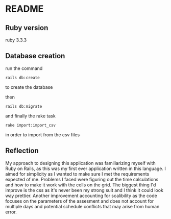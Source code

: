 # README

Ruby version
---------------------
ruby 3.3.3 

Database creation
---------------------
  run the command
  ```
  rails db:create
  ```
  to create the database

  then
  ```
  rails db:migrate
  ```
  and finally the rake task 
  ```
  rake import:import_csv
  ```
  in order to import from the csv files


Reflection
---------------------
My approach to designing this application was familiarizing myself with Ruby on Rails, as this was my first ever application written in this language. I aimed for simplicity as I wanted to make sure I met the requirements expected of me. Problems I faced were figuring out the time calculations and how to make it work with the cells on the grid. The biggest thing I'd improve is the css as it's never been my strong suit and I think it could look way prettier. Another improvement accounting for scalibility as the code focuses on the parameters of the assesment and does not account for multiple days and potential schedule conflicts that may arise from human error.